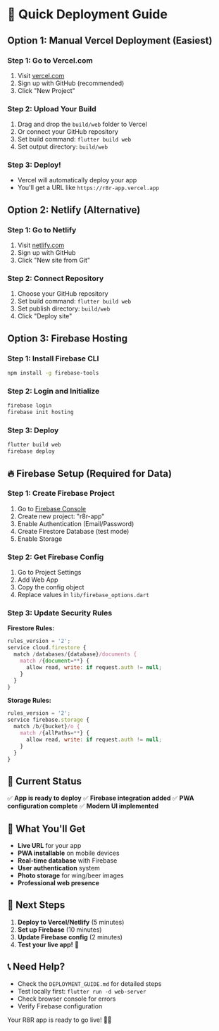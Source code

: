 # 🚀 Quick Deployment Guide

## Option 1: Manual Vercel Deployment (Easiest)

### Step 1: Go to Vercel.com
1. Visit [vercel.com](https://vercel.com)
2. Sign up with GitHub (recommended)
3. Click "New Project"

### Step 2: Upload Your Build
1. Drag and drop the `build/web` folder to Vercel
2. Or connect your GitHub repository
3. Set build command: `flutter build web`
4. Set output directory: `build/web`

### Step 3: Deploy!
- Vercel will automatically deploy your app
- You'll get a URL like `https://r8r-app.vercel.app`

## Option 2: Netlify (Alternative)

### Step 1: Go to Netlify
1. Visit [netlify.com](https://netlify.com)
2. Sign up with GitHub
3. Click "New site from Git"

### Step 2: Connect Repository
1. Choose your GitHub repository
2. Set build command: `flutter build web`
3. Set publish directory: `build/web`
4. Click "Deploy site"

## Option 3: Firebase Hosting

### Step 1: Install Firebase CLI
```bash
npm install -g firebase-tools
```

### Step 2: Login and Initialize
```bash
firebase login
firebase init hosting
```

### Step 3: Deploy
```bash
flutter build web
firebase deploy
```

## 🔥 Firebase Setup (Required for Data)

### Step 1: Create Firebase Project
1. Go to [Firebase Console](https://console.firebase.google.com/)
2. Create new project: "r8r-app"
3. Enable Authentication (Email/Password)
4. Create Firestore Database (test mode)
5. Enable Storage

### Step 2: Get Firebase Config
1. Go to Project Settings
2. Add Web App
3. Copy the config object
4. Replace values in `lib/firebase_options.dart`

### Step 3: Update Security Rules
**Firestore Rules:**
```javascript
rules_version = '2';
service cloud.firestore {
  match /databases/{database}/documents {
    match /{document=**} {
      allow read, write: if request.auth != null;
    }
  }
}
```

**Storage Rules:**
```javascript
rules_version = '2';
service firebase.storage {
  match /b/{bucket}/o {
    match /{allPaths=**} {
      allow read, write: if request.auth != null;
    }
  }
}
```

## 🎯 Current Status

✅ **App is ready to deploy**
✅ **Firebase integration added**
✅ **PWA configuration complete**
✅ **Modern UI implemented**

## 📱 What You'll Get

- **Live URL** for your app
- **PWA installable** on mobile devices
- **Real-time database** with Firebase
- **User authentication** system
- **Photo storage** for wing/beer images
- **Professional web presence**

## 🚨 Next Steps

1. **Deploy to Vercel/Netlify** (5 minutes)
2. **Set up Firebase** (10 minutes)
3. **Update Firebase config** (2 minutes)
4. **Test your live app!** 🎉

## 📞 Need Help?

- Check the `DEPLOYMENT_GUIDE.md` for detailed steps
- Test locally first: `flutter run -d web-server`
- Check browser console for errors
- Verify Firebase configuration

Your R8R app is ready to go live! 🍗🍺
